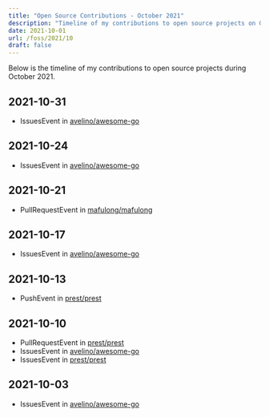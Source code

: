 ```yaml
---
title: "Open Source Contributions - October 2021"
description: "Timeline of my contributions to open source projects on GitHub during October 2021."
date: 2021-10-01
url: /foss/2021/10
draft: false
---
```


Below is the timeline of my contributions to open source projects during October 2021.

## 2021-10-31

- IssuesEvent in [avelino/awesome-go](https://github.com/avelino/awesome-go)

## 2021-10-24

- IssuesEvent in [avelino/awesome-go](https://github.com/avelino/awesome-go)

## 2021-10-21

- PullRequestEvent in [mafulong/mafulong](https://github.com/mafulong/mafulong)

## 2021-10-17

- IssuesEvent in [avelino/awesome-go](https://github.com/avelino/awesome-go)

## 2021-10-13

- PushEvent in [prest/prest](https://github.com/prest/prest)

## 2021-10-10

- PullRequestEvent in [prest/prest](https://github.com/prest/prest)
- IssuesEvent in [avelino/awesome-go](https://github.com/avelino/awesome-go)
- IssuesEvent in [prest/prest](https://github.com/prest/prest)

## 2021-10-03

- IssuesEvent in [avelino/awesome-go](https://github.com/avelino/awesome-go)

